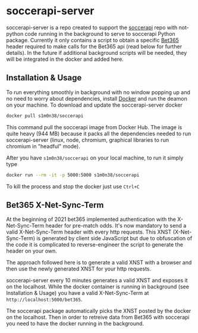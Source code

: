 # soccerapi-server

soccerapi-server is a repo created to support the
[soccerapi](https://github.com/S1M0N38/soccerapi) repo with not-python code
running in the background to serve to soccerapi Python package. Currently it
only contains a script to obtain a specific [Bet365](https://www.bet365.com/)
header required to make calls for the Bet365 api (read below for further details).
In the future if additional background scripts will be needed, they will be
integrated in the docker and added here.

## Installation & Usage

To run everything smoothly in background with no window popping up
and no need to worry about dependencies, install [Docker](https://www.docker.com/)
and run the deamon on your machine. To download and update the soccerapi-server
docker

```bash
docker pull s1m0n38/soccerapi
```

This command pull the soccerapi image from Docker Hub.
The image is quite heavy (944 MB) because it packs all the dependencies
needed to run soccerapi-server (linux, node, chromium, graphical libraries to
run chromium in "headful" mode).

After you have `s1m0n38/soccerapi` on your local machine, to run it simply type

```bash
docker run --rm -it -p 5000:5000 s1m0n38/soccerapi
```

To kill the process and stop the docker just use `Ctrl+C`

## Bet365 X-Net-Sync-Term

At the beginning of 2021 bet365 implemented authentication with the X-Net-Sync-Term
header for pre-match odds. It's now mandatory to send a valid X-Net-Sync-Term
header with every http requests. This XNST (X-Net-Sync-Term) is generated by
client side JavaScript but due to obfuscation of the code it is complicated to
reverse-engineer the script to generate the header on your own.

The approach followed here is to generate a valid XNST with a browser and then
use the newly generated XNST for your http requests.

soccerapi-server every 10 minutes generates a valid XNST and exposes it on the
localhost. While the docker container is running in background (see
Installation & Usage) you have a valid X-Net-Sync-Term at
`http://localhost:5000/bet365`.

The soccerapi package automatically picks the XNST posted by the docker on the
localhost. Then in order to retreive data from Bet365 with soccerapi you need
to have the docker running in the background.
